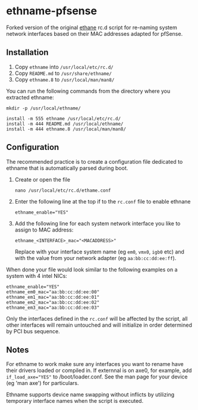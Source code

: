 # ethname-pfsense
Forked version of the original [ethane](https://github.com/eborisch/ethname) rc.d script for re-naming system network interfaces based on their MAC addresses adapted for pfSense.

## Installation

  1. Copy `ethname` into `/usr/local/etc/rc.d/`
  2. Copy `README.md` to `/usr/share/ethname/`
  3. Copy `ethname.8` to `/usr/local/man/man8/`
  
You can run the following commands from the directory where you extracted ethname:  

```
mkdir -p /usr/local/ethname/

install -m 555 ethname /usr/local/etc/rc.d/
install -m 444 README.md /usr/local/ethname/
install -m 444 ethname.8 /usr/local/man/man8/
```

## Configuration

The recommended practice is to create a configuration file dedicated to ethname that is automatically parsed during boot.

   1. Create or open the file

      ```
      nano /usr/local/etc/rc.d/ethame.conf
      ```
   2. Enter the following line at the top if to the `rc.conf` file to enable ethnane
      ```
      ethname_enable="YES"
      ```
   3. Add the following line for each system network interface you like to assign to MAC address:
      ```
      ethname_<INTERFACE>_mac="<MACADDRESS>"
      ```
      Replace <NAME> with your interface system name (eg `em0`, `vmx0`, `igb0` etc) and <MACADDRESS> with the value from your network adapter (eg `aa:bb:cc:dd:ee:ff`).

When done your file would look similar to the following examples on a system with 4 intel NICs:
    
```
ethname_enable="YES"
ethname_em0_mac="aa:bb:cc:dd:ee:00"
ethname_em1_mac="aa:bb:cc:dd:ee:01"
ethname_em2_mac="aa:bb:cc:dd:ee:02"
ethname_em3_mac="aa:bb:cc:dd:ee:03"
```

Only the interfaces defined in the `rc.conf` will be affected by the script, all other interfaces will remain untouched and will initialize in order determined by PCI bus sequence.
  
## Notes
  
For ethname to work make sure any interfaces you want to rename have their drivers loaded or
compiled in. If externnal is on axe0, for example, add `if_load_axe="YES"` to
/boot/loader.conf. See the man page for your device (eg 'man axe') for
particulars.

Ethname supports device name swapping without inflicts by utilizing temporary interface names when the script is executed.
